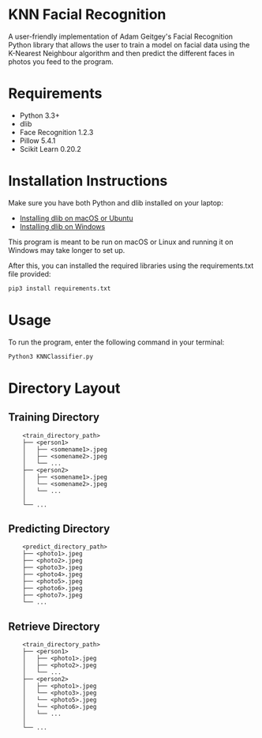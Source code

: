 # KNN Facial Recognition
A user-friendly implementation of Adam Geitgey's Facial Recognition Python library that allows the user to train a model on facial data using the K-Nearest Neighbour algorithm and then predict the different faces in photos you feed to the program.

# Requirements
- Python 3.3+
- dlib
- Face Recognition 1.2.3
- Pillow 5.4.1
- Scikit Learn 0.20.2

# Installation Instructions
Make sure you have both Python and dlib installed on your laptop:
- [Installing dlib on macOS or Ubuntu](https://gist.github.com/ageitgey/629d75c1baac34dfa5ca2a1928a7aeaf)
- [Installing dlib on Windows](https://github.com/ageitgey/face_recognition/issues/175#issue-257710508)

This program is meant to be run on macOS or Linux and running it on Windows may take longer to set up.

After this, you can installed the required libraries using the requirements.txt file provided:
```bash
pip3 install requirements.txt
```

# Usage
To run the program, enter the following command in your terminal:
```bash
Python3 KNNClassifier.py
```

# Directory Layout
## Training Directory

        <train_directory_path>
        ├── <person1>      
        │   ├── <somename1>.jpeg      
        │   ├── <somename2>.jpeg       
        │   └── ...      
        ├── <person2>        
        │   ├── <somename1>.jpeg        
        │   └── <somename2>.jpeg 
        │   └── ...
        │
        └── ...
        
## Predicting Directory

        <predict_directory_path>
        ├── <photo1>.jpeg      
        ├── <photo2>.jpeg 
        ├── <photo3>.jpeg 
        ├── <photo4>.jpeg       
        ├── <photo5>.jpeg         
        ├── <photo6>.jpeg         
        ├── <photo7>.jpeg  
        └── ...
        
## Retrieve Directory

        <train_directory_path>
        ├── <person1>      
        │   ├── <photo1>.jpeg      
        │   ├── <photo2>.jpeg       
        │   └── ...     
        ├── <person2>        
        │   ├── <photo1>.jpeg        
        │   └── <photo3>.jpeg
        │   └── <photo5>.jpeg
        │   └── <photo6>.jpeg
        │   └── ... 
        │
        └── ... 
        
